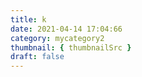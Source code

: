 ```yaml
---
title: k
date: 2021-04-14 17:04:66
category: mycategory2
thumbnail: { thumbnailSrc }
draft: false
---
```


